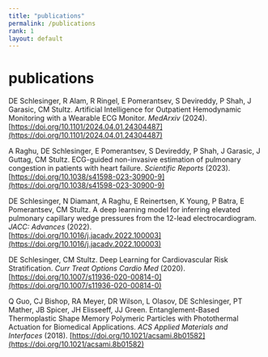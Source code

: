 ```yaml
---
title: "publications"
permalink: /publications
rank: 1
layout: default
---
```

# publications

DE Schlesinger, R Alam, R Ringel, E Pomerantsev, S Devireddy, P Shah, J Garasic, CM Stultz. Artificial Intelligence for Outpatient Hemodynamic Monitoring with a Wearable ECG Monitor. *MedArxiv* (2024). [https://doi.org/10.1101/2024.04.01.24304487](https://doi.org/10.1101/2024.04.01.24304487)

A Raghu, DE Schlesinger, E Pomerantsev, S Devireddy, P Shah, J Garasic, J Guttag, CM Stultz. ECG-guided non-invasive estimation of pulmonary congestion in patients with heart failure. *Scientific Reports* (2023). [https://doi.org/10.1038/s41598-023-30900-9](https://doi.org/10.1038/s41598-023-30900-9)

DE Schlesinger, N Diamant, A Raghu, E Reinertsen, K Young, P Batra, E Pomerantsev, CM Stultz. A deep learning model for inferring elevated pulmonary capillary wedge pressures from the 12-lead electrocardiogram. *JACC: Advances* (2022).  
[https://doi.org/10.1016/j.jacadv.2022.100003](https://doi.org/10.1016/j.jacadv.2022.100003)

DE Schlesinger, CM Stultz. Deep Learning for Cardiovascular Risk Stratification. *Curr Treat Options Cardio Med* (2020).  
[https://doi.org/10.1007/s11936-020-00814-0](https://doi.org/10.1007/s11936-020-00814-0)

Q Guo, CJ Bishop, RA Meyer, DR Wilson, L Olasov, DE Schlesinger, PT Mather, JB Spicer, JH Elisseeff, JJ Green. Entanglement-Based Thermoplastic Shape Memory Polymeric Particles with Photothermal Actuation for Biomedical Applications. *ACS Applied Materials and Interfaces* (2018). [https://doi.org/10.1021/acsami.8b01582](https://doi.org/10.1021/acsami.8b01582)